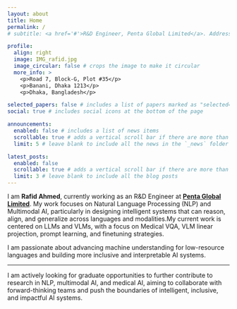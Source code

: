 ```yaml
---
layout: about
title: Home
permalink: /
# subtitle: <a href='#'>R&D Engineer, Penta Global Limited</a>. Address. Contacts. Motto. Etc.

profile:
  align: right
  image: IMG_rafid.jpg
  image_circular: false # crops the image to make it circular
  more_info: >
    <p>Road 7, Block-G, Plot #35</p>
    <p>Banani, Dhaka 1213</p>
    <p>Dhaka, Bangladesh</p>

selected_papers: false # includes a list of papers marked as "selected={true}"
social: true # includes social icons at the bottom of the page

announcements:
  enabled: false # includes a list of news items
  scrollable: true # adds a vertical scroll bar if there are more than 3 news items
  limit: 5 # leave blank to include all the news in the `_news` folder

latest_posts:
  enabled: false
  scrollable: true # adds a vertical scroll bar if there are more than 3 new posts items
  limit: 3 # leave blank to include all the blog posts
---
```


I am **Rafid Ahmed**, currently working as an R&D Engineer at **[Penta Global Limited](https://www.pentabd.com/)**. 
My work focuses on Natural Language Processing (NLP) and Multimodal AI, particularly in designing intelligent systems that can reason, align, and generalize across languages and modalities.My current work is centered on LLMs and VLMs, with a focus on Medical VQA, VLM linear projection, prompt learning, and finetuning strategies.  

I am passionate about advancing machine understanding for low-resource languages and building more inclusive and interpretable AI systems.

---

I am actively looking for graduate opportunities to further contribute to research in NLP, multimodal AI, and medical AI, aiming to collaborate with forward-thinking teams and push the boundaries of intelligent, inclusive, and impactful AI systems.


<!-- Put your address / P.O. box / other info right below your picture. You can also disable any of these elements by editing `profile` property of the YAML header of your `_pages/about.md`. Edit `_bibliography/papers.bib` and Jekyll will render your [publications page](/al-folio/publications/) automatically.

Link to your social media connections, too. This theme is set up to use [Font Awesome icons](https://fontawesome.com/) and [Academicons](https://jpswalsh.github.io/academicons/), like the ones below. Add your Facebook, Twitter, LinkedIn, Google Scholar, or just disable all of them. -->
